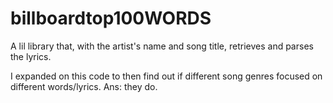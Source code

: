# billboardtop100WORDS
A lil library that, with the artist's name and song title, retrieves and parses the lyrics.

I expanded on this code to then find out if different song genres focused on different words/lyrics. Ans: they do.

